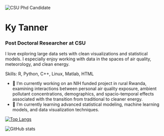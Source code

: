 ![CSU Phd Candidate](https://www.engr.colostate.edu/me/wp-content/uploads/2020/01/Mech-EN-CSU-1-C357.png)
# Ky Tanner
### Post Doctoral Researcher at CSU

I love exploring large data sets with clean visualizations and statistical models. I especially enjoy working with data in the spaces of air quality, meteorology, and clean energy.

Skills: R, Python, C++, Linux, Matlab, HTML

- 🔭 I’m currently working on an NIH funded project in rural Rwanda, examining interactions between personal air quality exposure, ambient pollutant concentrations, demographics, and spacio-temporal effects associated with the transition from traditional to cleaner energy. 
- 🌱 I’m currently learning advanced statistical modeling, machine learning models, and data visualization techniques. 

[![Top Langs](https://github-readme-stats.vercel.app/api/top-langs/?username=Ky-Tanner)](https://github.com/anuraghazra/github-readme-stats)

![GitHub stats](https://github-readme-stats.vercel.app/api?username=Ky-Tanner&show_icons=true&count_private=true)  

